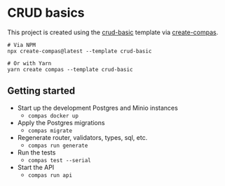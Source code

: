 # CRUD basics

This project is created using the
[crud-basic](https://github.com/compasjs/compas/tree/main/examples/crud-basic)
template via [create-compas](https://www.npmjs.com/package/create-compas).

```shell
# Via NPM
npx create-compas@latest --template crud-basic

# Or with Yarn
yarn create compas --template crud-basic
```

## Getting started

- Start up the development Postgres and Minio instances
  - `compas docker up`
- Apply the Postgres migrations
  - `compas migrate`
- Regenerate router, validators, types, sql, etc.
  - `compas run generate`
- Run the tests
  - `compas test --serial`
- Start the API
  - `compas run api`
